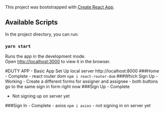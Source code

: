 This project was bootstrapped with [Create React App](https://github.com/facebook/create-react-app).

## Available Scripts

In the project directory, you can run:

### `yarn start`

Runs the app in the development mode.<br />
Open [http://localhost:3000](http://localhost:3000) to view it in the browser.


#DUTY APP - Basic App Set Up
local server http://localhost:8000
###Home - Complete
    - react router dom `npm i react-router-dom`
###Which Sign Up - Working
    - Create a different forms for assigner and assignee
    - both buttons go to the same sign in form right now
###Sign Up - Complete
 - Not signing up on server yet

###Sign In - Complete
    - axios `npm i axios`
    - not signing in on server yet
